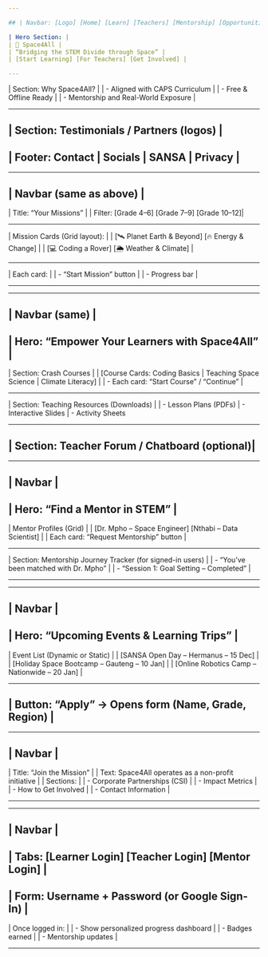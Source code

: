 ```yaml
---

## | Navbar: [Logo] [Home] [Learn] [Teachers] [Mentorship] [Opportunities] [Login] |

| Hero Section: |
| 🚀 Space4All |
| “Bridging the STEM Divide through Space” |
| [Start Learning] [For Teachers] [Get Involved] |

---
```


| Section: Why Space4All? |
| - Aligned with CAPS Curriculum |
| - Free & Offline Ready |
| - Mentorship and Real-World Exposure |

---

## | Section: Testimonials / Partners (logos) |

## | Footer: Contact | Socials | SANSA | Privacy |

---

## | Navbar (same as above) |

| Title: “Your Missions” |
| Filter: [Grade 4–6] [Grade 7–9] [Grade 10–12]|

---

| Mission Cards (Grid layout): |
| [🛰️ Planet Earth & Beyond] [🔥 Energy & Change] |
| [💻 Coding a Rover] [🌦️ Weather & Climate] |

---

| Each card: |
| - “Start Mission” button |
| - Progress bar |

---

---

## | Navbar (same) |

## | Hero: “Empower Your Learners with Space4All” |

| Section: Crash Courses |
| [Course Cards: Coding Basics | Teaching Space Science | Climate Literacy] |
| - Each card: “Start Course” / “Continue” |

---

| Section: Teaching Resources (Downloads) |
| - Lesson Plans (PDFs)
| - Interactive Slides
| - Activity Sheets

---

## | Section: Teacher Forum / Chatboard (optional)|

---

## | Navbar |

## | Hero: “Find a Mentor in STEM” |

| Mentor Profiles (Grid) |
| [Dr. Mpho – Space Engineer] [Nthabi – Data Scientist] |
| Each card: “Request Mentorship” button |

---

| Section: Mentorship Journey Tracker (for signed-in users) |
| - “You’ve been matched with Dr. Mpho” |
| - “Session 1: Goal Setting – Completed” |

---

---

## | Navbar |

## | Hero: “Upcoming Events & Learning Trips” |

| Event List (Dynamic or Static) |
| [SANSA Open Day – Hermanus – 15 Dec] |
| [Holiday Space Bootcamp – Gauteng – 10 Jan] |
| [Online Robotics Camp – Nationwide – 20 Jan] |

---

## | Button: “Apply” → Opens form (Name, Grade, Region) |

---

## | Navbar |

| Title: “Join the Mission” |
| Text: Space4All operates as a non-profit initiative |
| Sections: |
| - Corporate Partnerships (CSI) |
| - Impact Metrics |
| - How to Get Involved |
| - Contact Information |

---

---

## | Navbar |

## | Tabs: [Learner Login] [Teacher Login] [Mentor Login] |

## | Form: Username + Password (or Google Sign-In) |

| Once logged in: |
| - Show personalized progress dashboard |
| - Badges earned |
| - Mentorship updates |

---
